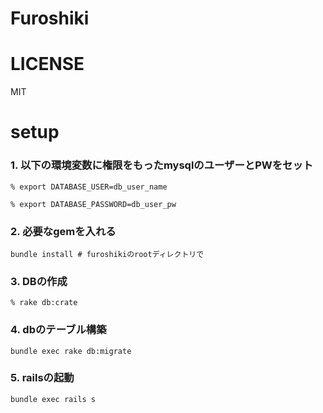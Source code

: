 # Furoshiki

# LICENSE
MIT

# setup


### 1. 以下の環境変数に権限をもったmysqlのユーザーとPWをセット

`% export DATABASE_USER=db_user_name`

`% export DATABASE_PASSWORD=db_user_pw`

### 2. 必要なgemを入れる

`bundle install # furoshikiのrootディレクトリで`


### 3. DBの作成

`% rake db:crate`

### 4. dbのテーブル構築

`bundle exec rake db:migrate`

### 5. railsの起動

`bundle exec rails s`

